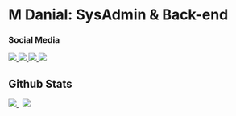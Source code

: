 # M Danial: SysAdmin & Back-end
### Social Media
<a href="https://linkedin.com/in/mdanialr">
  <img src="https://img.shields.io/badge/LinkedIn-0077B5?style=for-the-badge&logo=linkedin&logoColor=white" />
</a>
<a href="https://twitter.com/mdanialrma">
  <img src="https://img.shields.io/badge/Twitter-1DA1F2?style=for-the-badge&logo=twitter&logoColor=white" />
</a>
<a href="https://facebook.com/mdanialr07">
  <img src="https://img.shields.io/badge/Facebook-1877F2?style=for-the-badge&logo=facebook&logoColor=white" />
</a>
<a href="https://mail.google.com/mail/?to=mdanialrma@gmail.com&su=Hi&fs=1&tf=cm">
  <img src="https://img.shields.io/badge/Gmail-D14836?style=for-the-badge&logo=gmail&logoColor=white" />
</a>

## Github Stats
<a href="https://github-readme-stats.vercel.app/api?username=mdanialr">
  <img src="https://github-readme-stats.vercel.app/api?username=mdanialr&hide_title=true&hide=stars&count_private=true&show_icons=true&border_radius=10&bg_color=21272e&title_color=4790f0&icon_color=4790f0&text_color=a8bac7&border_color=a8bac7" />
</a>
&nbsp
<a href="https://github-readme-stats.vercel.app/api/top-langs/?username=mdanialr">
  <img src="https://github-readme-stats.vercel.app/api/top-langs/?username=mdanialr&hide=blade,shell&langs_count=4&layout=compact&border_radius=10&bg_color=21272e&title_color=4790f0&text_color=a8bac7&border_color=a8bac7" />
</a>
